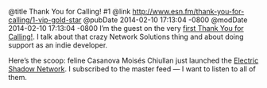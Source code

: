 @title Thank You for Calling! #1
@link http://www.esn.fm/thank-you-for-calling/1-vip-gold-star
@pubDate 2014-02-10 17:13:04 -0800
@modDate 2014-02-10 17:13:04 -0800
I’m the guest on the very [first Thank You for Calling!](http://www.esn.fm/thank-you-for-calling/1-vip-gold-star). I talk about that crazy Network Solutions thing and about doing support as an indie developer.

Here’s the scoop: feline Casanova Moisés Chiullan just launched the [Electric Shadow Network](http://www.esn.fm/). I subscribed to the master feed — I want to listen to all of them.
